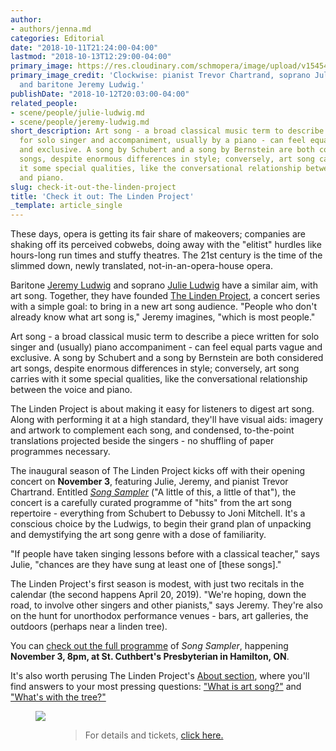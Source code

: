 ```yaml
---
author:
- authors/jenna.md
categories: Editorial
date: "2018-10-11T21:24:00-04:00"
lastmod: "2018-10-13T12:29:00-04:00"
primary_image: https://res.cloudinary.com/schmopera/image/upload/v1545409169/media/webhook-uploads/1539352221751/LindenTrio.jpg.jpg
primary_image_credit: 'Clockwise: pianist Trevor Chartrand, soprano Julie Ludwig,
  and baritone Jeremy Ludwig.'
publishDate: "2018-10-12T20:03:00-04:00"
related_people:
- scene/people/julie-ludwig.md
- scene/people/jeremy-ludwig.md
short_description: Art song - a broad classical music term to describe a piece written
  for solo singer and accompaniment, usually by a piano - can feel equal parts vague
  and exclusive. A song by Schubert and a song by Bernstein are both considered art
  songs, despite enormous differences in style; conversely, art song carries with
  it some special qualities, like the conversational relationship between the voice
  and piano.
slug: check-it-out-the-linden-project
title: 'Check it out: The Linden Project'
_template: article_single
---
```


These days, opera is getting its fair share of makeovers; companies are shaking off its perceived cobwebs, doing away with the "elitist" hurdles like hours-long run times and stuffy theatres. The 21st century is the time of the slimmed down, newly translated, not-in-an-opera-house opera.

Baritone [Jeremy Ludwig](/scene/people/jeremy-ludwig/) and soprano [Julie Ludwig](/scene/people/julie-ludwig/) have a similar aim, with art song. Together, they have founded [The Linden Project](http://lindenproject.com), a concert series with a simple goal: to bring in a new art song audience. "People who don't already know what art song is," Jeremy imagines, "which is most people."

Art song - a broad classical music term to describe a piece written for solo singer and (usually) piano accompaniment - can feel equal parts vague and exclusive. A song by Schubert and a song by Bernstein are both considered art songs, despite enormous differences in style; conversely, art song carries with it some special qualities, like the conversational relationship between the voice and piano.

The Linden Project is about making it easy for listeners to digest art song. Along with performing it at a high standard, they'll have visual aids: imagery and artwork to complement each song, and condensed, to-the-point translations projected beside the singers - no shuffling of paper programmes necessary.

The inaugural season of The Linden Project kicks off with their opening concert on **November 3**, featuring Julie, Jeremy, and pianist Trevor Chartrand. Entitled [*Song Sampler*](http://lindenproject.com/ld_schedule-events/tasting-menu/) ("A little of this, a little of that"), the concert is a carefully curated programme of "hits" from the art song repertoire - everything from Schubert to Debussy to Joni Mitchell. It's a conscious choice by the Ludwigs, to begin their grand plan of unpacking and demystifying the art song genre with a dose of familiarity.

"If people have taken singing lessons before with a classical teacher," says Julie, "chances are they have sung at least one of [these songs]." 

The Linden Project's first season is modest, with just two recitals in the calendar (the second happens April 20, 2019). "We're hoping, down the road, to involve other singers and other pianists," says Jeremy. They're also on the hunt for unorthodox performance venues - bars, art galleries, the outdoors (perhaps near a linden tree).

You can [check out the full programme](http://lindenproject.com/wp-content/uploads/2018/07/Fall-2018-Concert-Programme.pdf) of *Song Sampler*, happening **November 3, 8pm, at St. Cuthbert's Presbyterian in Hamilton, ON**.

It's also worth perusing The Linden Project's [About section](http://lindenproject.com/about/), where you'll find answers to your most pressing questions: ["What is art song?"](http://lindenproject.com/about/#artsong) and ["What's with the tree?"](http://lindenproject.com/about/#tree)

<figure data-type="image">

![](https://res.cloudinary.com/schmopera/image/upload/v1545409169/media/webhook-uploads/1539307431465/Song-Sampler-Poster.jpg.jpg)

<figure>

>For details and tickets, [click here.](http://lindenproject.com/ld_schedule-events/tasting-menu/)
